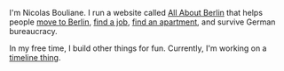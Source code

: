 I'm Nicolas Bouliane. I run a website called [All About Berlin](https://allaboutberlin.com) that helps people [move to Berlin](https://allaboutberlin.com/guides/moving-to-berlin), [find a job](https://allaboutberlin.com/guides/find-a-job-in-berlin), [find an apartment](https://allaboutberlin.com/guides/find-a-flat-in-berlin), and survive German bureaucracy.

In my free time, I build other things for fun. Currently, I'm working on a [timeline thing](https://nicolasbouliane.com/projects/timeline).

